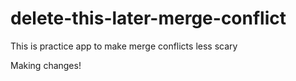 # delete-this-later-merge-conflict
This is practice app to make merge conflicts less scary


Making changes!
